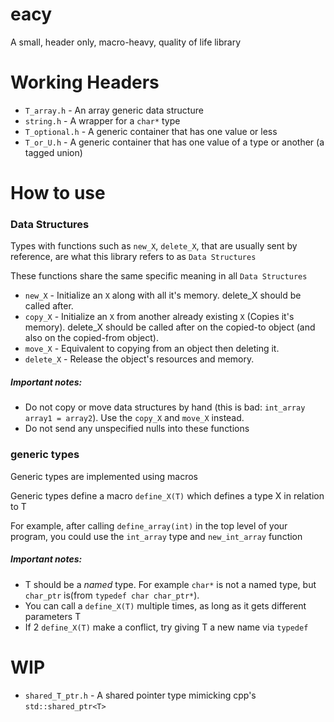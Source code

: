 # eacy
A small, header only, macro-heavy, quality of life library

# Working Headers
* `T_array.h` - An array generic data structure
* `string.h` - A wrapper for a `char*` type
* `T_optional.h` - A generic container that has one value or less
* `T_or_U.h` - A generic container that has one value of a type or another (a tagged union)

# How to use
### Data Structures
Types with functions such as `new_X`, `delete_X`, that are usually sent by reference, are what this library refers to as `Data Structures`

These functions share the same specific meaning in all `Data Structures`

* `new_X` - Initialize an `X` along with all it's memory. delete_X should be called after.
* `copy_X` - Initialize an `X` from another already existing `X` (Copies it's memory). delete_X should be called after on the copied-to object (and also on the copied-from object).
* `move_X` - Equivalent to copying from an object then deleting it.
* `delete_X` - Release the object's resources and memory.

##### Important notes:
* Do not copy or move data structures by hand (this is bad: `int_array array1 = array2`). Use the `copy_X` and `move_X` instead.
* Do not send any unspecified nulls into these functions

### generic types
Generic types are implemented using macros

Generic types define a macro `define_X(T)` which defines a type X in relation to T

For example, after calling `define_array(int)` in the top level of your program, you could
use the `int_array` type and `new_int_array` function 

##### Important notes:
* T should be a *named* type. For example `char*` is not a named type, but `char_ptr` is(from `typedef char char_ptr*`).
* You can call a `define_X(T)` multiple times, as long as it gets different parameters T
* If 2 `define_X(T)` make a conflict, try giving T a new name via `typedef`

# WIP
* `shared_T_ptr.h` - A shared pointer type mimicking cpp's `std::shared_ptr<T>`
